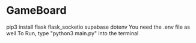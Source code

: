 # GameBoard
pip3 install flask flask_socketio supabase dotenv
You need the .env file as well
To Run, type "python3 main.py" into the terminal